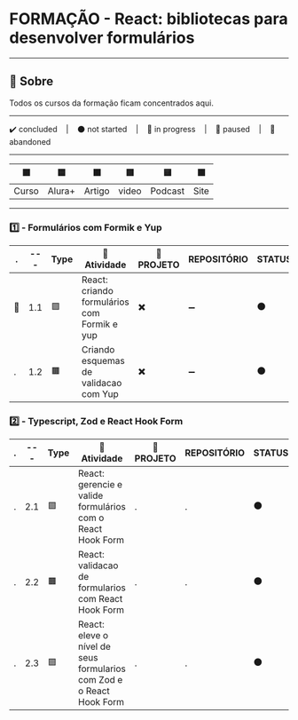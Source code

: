# FORMAÇÃO - React: bibliotecas para desenvolver formulários

---

## 📌 Sobre
  Todos os cursos da formação ficam concentrados aqui.

---

<p>
  ✔️ concluded &nbsp;&nbsp;&nbsp;|&nbsp;&nbsp;&nbsp;
  ⚫ not started &nbsp;&nbsp;&nbsp;|&nbsp;&nbsp;&nbsp;
  🔵 in progress &nbsp;&nbsp;&nbsp;|&nbsp;&nbsp;&nbsp;
  🔶 paused &nbsp;&nbsp;&nbsp;|&nbsp;&nbsp;&nbsp;
  🔴 abandoned 
</p>

---
| 🟪 | 🟦 | 🟫 | 🟥 | 🟨 | 🟩 |
| --- | --- | --- | --- | --- | --- |
| Curso | Alura+ | Artigo | video | Podcast | Site |

---

### 1️⃣ - Formulários com Formik e Yup
| . | --- | Type | 📘 Atividade | 🔗 PROJETO | REPOSITÓRIO | STATUS |
| --- | --- | --- | --- | --- | --- | --- |
| 🚩 | 1.1 | 🟪 | React: criando formulários com Formik e yup | ✖️ | ➖ | ⚫ |
| . | 1.2 | 🟫 | Criando esquemas de validacao com Yup | ✖️ | ➖ | ⚫ |



### 2️⃣ - Typescript, Zod e React Hook Form

| . | --- | Type | 📘 Atividade | 🔗 PROJETO | REPOSITÓRIO | STATUS |
| --- | --- | --- | --- | --- | --- | --- |
| . | 2.1 | 🟪 | React: gerencie e valide formulários com o React Hook Form | . | . | ⚫ |
| . | 2.2 | 🟫 | React: validacao de formularios com React Hook Form | . | . | ⚫ |
| . | 2.3 | 🟪 | React: eleve o nível de seus formularios com Zod e o React Hook Form | . | . | ⚫ |
